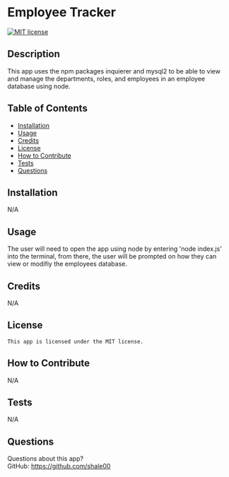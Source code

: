 # Employee Tracker

  [![MIT license](https://img.shields.io/badge/License-MIT-blue.svg)](https://lbesson.mit-license.org/)

  ## Description
  This app uses the npm packages inquierer and mysql2 to be able to view and manage the departments, roles, and employees in an employee database using node.

  ## Table of Contents
  * [Installation](#installation)
  * [Usage](#usage)
  * [Credits](#credits)
  * [License](#license)
  * [How to Contribute](#how-to-contribute)
  * [Tests](#tests)
  * [Questions](#questions)
  
  ## Installation
  N/A

  ## Usage
  The user will need to open the app using node by entering 'node index.js' into the terminal, from there, the user will be prompted on how they can view or modifiy the employees database.

  ## Credits
  N/A

  ## License
    This app is licensed under the MIT license.

  ## How to Contribute
  N/A

  ## Tests
  N/A

  ## Questions
  Questions about this app?  
  GitHub: https://github.com/shale00  

